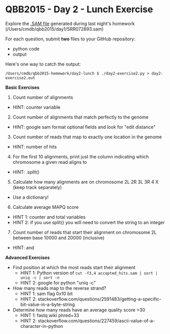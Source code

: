 QBB2015 - Day 2 - Lunch Exercise
================================

Explore the [.SAM file](https://samtools.github.io/hts-specs/SAMv1.pdf) generated during last night's homework (/Users/cmdb/qbb2015/day1/SRR072893.sam)

For each question, submit **two** files to your GitHub repository:

- python code
- output

Here's one way to catch the output:

```shell
/Users/cmdb/qbb2015-homework/day2-lunch $ ./day2-exercise2.py > day2-exercise2.out 
```

**Basic Exercises**

1. Count number of alignments
  - HINT: counter variable
2. Count number of alignments that match perfectly to the genome
  - HINT: google sam format optional fields and look for "edit distance"
3. Count number of reads that map to exactly one location in the genome
  - HINT: number of hits
4. For the first 10 alignments, print just the column indicating which chromosome a given read aligns to
  - HINT: .split()
5. Calculate how many alignments are on chromosome 2L 2R 3L 3R 4 X (keep track separately)
  - Use a dictionary!
6. Calculate average MAPQ score
  - HINT 1: counter and total variables
  - HINT 2: if you use split() you will need to convert the string to an integer
7. Count number of reads that start their alignment on chromosome 2L between base 10000 and 20000 (inclusive)
  - HINT: and

**Advanced Exercises**

- Find position at which the most reads start their alignment
  - HINT 1: Python version of `cut -f3,4 accepted_hits.sam | sort | uniq -c | sort -n`
  - HINT 2: google for python "uniq -c"
- How many reads map to the reverse strand?
  - HINT 1: sam flag 0x10 bit
  - HINT 2: stackoverflow.com/questions/2591483/getting-a-specific-bit-value-in-a-byte-string
- Determine how many reads have an average quality score >30
  - HINT 1: fastq wiki phred+33
  - HINT 2: stackoverflow.com/questions/227459/ascii-value-of-a-character-in-python
